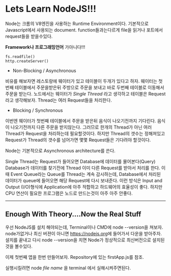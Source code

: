 # Lets Learn NodeJS!!!

Node는 크롬의 V8엔진을 사용하는 Runtime Environment이다.
기본적으로 Javascript에서 사용되는 document. function들과는다르게 file을 읽거나 포트에서 request들을 받을수있다.

**Framework나 프로그래밍언어** 가아니다!!!

```
fs.readfile()
http.createServer()
```
* Non-Blocking / Asynchronous

비유를 해보자면 레스토랑에 웨이터가 있고 테이블이 두개가 있다고 하자.
웨이터는 첫번째 테이블에서 주문을받은뒤 주방으로 주문을 보내고 바로 두번째 테이블로 이동해서 주문을 받는다.
노드에서는 웨이터가 *Single Thread* 라고 생각하고 테이블은 Request라고 생각해보자.
Thread는 여러 Request들을 처리한다.

* Blocking / Synchronous

이번엔 웨이터가 첫번째 테이블에서 주문을 받은뒤 음식이 나오기전까지 기다린다. 음식이 나오기전까지 다른 주문을 받지않는다.
그러므로 한개의 Thread가 아닌 여러 Thread가 Request을 처리하는데 필요할것이다. 하지만 Thread의 갯수는 정해져있고 Request가
Thread의 갯수를 넘어가면 몇몇 Request들은 기다려야 할것이다.

Node는 기본적으로 Asynchronous architecture를 쓴다.

Single Thread는 Request가 들어오면 Database에 데이터를 물어본다(Query) Database가 데이터를 찾기전에 Thread 이미 다른 Request를
받아서 처리를 한다. 이때 Event Queue라는 Queue를 Thread는 계속 감시하는데, Database에서 처리된 데이터가 queue에 들어오면 해당 Request에
다시 보내준다. 이런 방식은 Input and Output (I/O)형식에 Application에 아주 적합하고 하드웨어의 효율성이 좋다. 하지만 CPU 연산이 필요한 프로그램은
노드로 만드는것이 아주 아주 안좋다.
<hr/>

## Enough With Theory....Now the Real Stuff

우선 NodeJS를 설치 해야되는데, Terminal이나 CMD에 node --version을 쳐보자. node가없거나 최신 버젼이 아니면 <https://nodejs.org>에 들어가서
다운을 받아주자. 설치를 끝내고 다시 node --version을 치면 Node가 정상적으로 최신버전으로 설치된것을 볼수있다.

이제 첫번째 앱을 한번 만들어보자. Repository에 있는 firstApp.js를 참조.

실행시킬려면 node _file name_ 을 terminal 에서 실해시켜주면된다.
